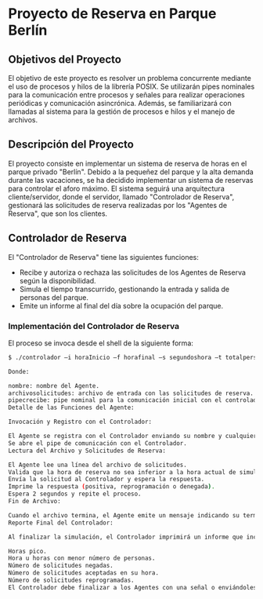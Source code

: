 # Proyecto de Reserva en Parque Berlín

## Objetivos del Proyecto

El objetivo de este proyecto es resolver un problema concurrente mediante el uso de procesos y hilos de la librería POSIX. Se utilizarán pipes nominales para la comunicación entre procesos y señales para realizar operaciones periódicas y comunicación asincrónica. Además, se familiarizará con llamadas al sistema para la gestión de procesos e hilos y el manejo de archivos.

## Descripción del Proyecto

El proyecto consiste en implementar un sistema de reserva de horas en el parque privado "Berlín". Debido a la pequeñez del parque y la alta demanda durante las vacaciones, se ha decidido implementar un sistema de reservas para controlar el aforo máximo. El sistema seguirá una arquitectura cliente/servidor, donde el servidor, llamado "Controlador de Reserva", gestionará las solicitudes de reserva realizadas por los "Agentes de Reserva", que son los clientes.

## Controlador de Reserva

El "Controlador de Reserva" tiene las siguientes funciones:

- Recibe y autoriza o rechaza las solicitudes de los Agentes de Reserva según la disponibilidad.
- Simula el tiempo transcurrido, gestionando la entrada y salida de personas del parque.
- Emite un informe al final del día sobre la ocupación del parque.

### Implementación del Controlador de Reserva

El proceso se invoca desde el shell de la siguiente forma:

```bash
$ ./controlador –i horaInicio –f horafinal –s segundoshora –t totalpersonas –p pipecrecibe

Donde:

nombre: nombre del Agente.
archivosolicitudes: archivo de entrada con las solicitudes de reserva.
pipecrecibe: pipe nominal para la comunicación inicial con el controlador.
Detalle de las Funciones del Agente:

Invocación y Registro con el Controlador:

El Agente se registra con el Controlador enviando su nombre y cualquier información adicional necesaria.
Se abre el pipe de comunicación con el Controlador.
Lectura del Archivo y Solicitudes de Reserva:

El Agente lee una línea del archivo de solicitudes.
Valida que la hora de reserva no sea inferior a la hora actual de simulación.
Envía la solicitud al Controlador y espera la respuesta.
Imprime la respuesta (positiva, reprogramación o denegada).
Espera 2 segundos y repite el proceso.
Fin de Archivo:

Cuando el archivo termina, el Agente emite un mensaje indicando su terminación.
Reporte Final del Controlador:

Al finalizar la simulación, el Controlador imprimirá un informe que incluye:

Horas pico.
Hora u horas con menor número de personas.
Número de solicitudes negadas.
Número de solicitudes aceptadas en su hora.
Número de solicitudes reprogramadas.
El Controlador debe finalizar a los Agentes con una señal o enviándoles un mensaje para que terminen.
